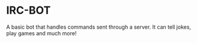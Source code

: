 # IRC-BOT
A basic bot that handles commands sent through a server. It can tell jokes, play games and much more!
